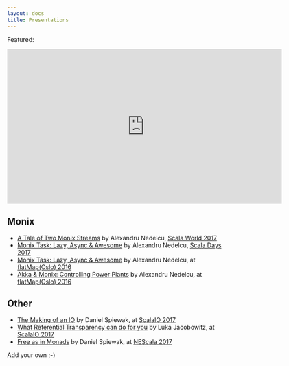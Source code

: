 ```yaml
---
layout: docs
title: Presentations
---
```


Featured:

<iframe width="640" height="360" 
  src="https://www.youtube-nocookie.com/embed/JFbYQGG2Nb4" frameborder="0" 
  class="presentation" allow="autoplay; encrypted-media" allowfullscreen>
</iframe>

## Monix

- [A Tale of Two Monix Streams](./2017-tale-two-monix-streams.html)
  by Alexandru Nedelcu, [Scala World 2017](https://scala.world/)
- [Monix Task: Lazy, Async &amp; Awesome](./2017-task-scaladays.html)
  by Alexandru Nedelcu, [Scala Days 2017](https://scaladays.org/archive/copenhagen2017.html)
- [Monix Task: Lazy, Async &amp; Awesome](./2016-task-flatmap-oslo.html)
  by Alexandru Nedelcu, at [flatMap(Oslo) 2016](http://2016.flatmap.no/)
- [Akka &amp; Monix: Controlling Power Plants](./2016-akka-monix-typelevel.html)
  by Alexandru Nedelcu, at [flatMap(Oslo) 2016](http://2016.flatmap.no/)

## Other

- [The Making of an IO](https://www.youtube.com/watch?v=g_jP47HFpWA) 
  by Daniel Spiewak, at [ScalaIO 2017](https://scala.io/2017/)
- [What Referential Transparency can do for you](https://www.youtube.com/watch?v=X-cEGEJMx_4) by Luka Jacobowitz, at [ScalaIO 2017](https://scala.io/2017/)
- [Free as in Monads](https://www.youtube.com/watch?v=aKUQUIHRGec)
  by Daniel Spiewak, at [NEScala 2017](http://www.nescala.org/2017)

Add your own ;-)
